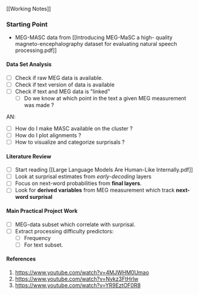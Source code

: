 
[[Working  Notes]]
### Starting Point

* MEG-MASC data from [[Introducing MEG-MaSC a high- quality magneto-encephalography dataset for evaluating natural speech processing.pdf]]
#### Data Set Analysis

- [ ] Check if raw MEG data is available. 
- [ ] Check if text version of data is available
- [ ] Check if text and MEG data is "linked" 
	- [ ] Do we know at which point in the text a given MEG measurement was made ? 

AN:
- [ ] How do I make MASC available on the cluster ?
- [ ] How do I plot alignments ? 
- [ ] How to visualize and categorize surprisals ? 
#### Literature Review

- [ ]  Start reading [[Large Language Models Are Human-Like Internally.pdf]]
-  [  ] Look at surprisal estimates from *early-decoding* layers
- [ ] Focus on next-word probabilities from **final layers**.
- [ ] Look for **derived variables** from MEG measurement which track **next-word surprisal**

#### Main Practical Project Work

* [ ] MEG-data subset which correlate with surprisal. 
* [ ] Extract processing difficulty predictors: 
	* [ ] Frequency
	* [ ] For text subset. 

#### References

1. https://www.youtube.com/watch?v=4MJWHM0Umao
2. https://www.youtube.com/watch?v=Nvkz3FtHrlw
3. https://www.youtube.com/watch?v=YR9EztOF0R8